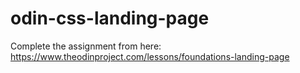 # odin-css-landing-page
Complete the assignment from here: https://www.theodinproject.com/lessons/foundations-landing-page
